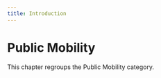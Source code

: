 ```yaml
---
title: Introduction
---
```


# Public Mobility

This chapter regroups the Public Mobility category.
